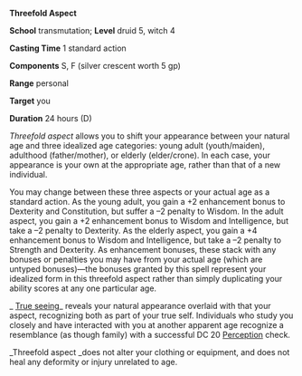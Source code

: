  **Threefold Aspect**

**School** transmutation; **Level** druid 5, witch 4

**Casting Time** 1 standard action

**Components** S, F (silver crescent worth 5 gp)

**Range** personal

**Target** you

**Duration** 24 hours (D)

_Threefold aspect_ allows you to shift your appearance between your natural age and three idealized age categories: young adult (youth/maiden), adulthood (father/mother), or elderly (elder/crone). In each case, your appearance is your own at the appropriate age, rather than that of a new individual.

You may change between these three aspects or your actual age as a standard action. As the young adult, you gain a +2 enhancement bonus to Dexterity and Constitution, but suffer a –2 penalty to Wisdom. In the adult aspect, you gain a +2 enhancement bonus to Wisdom and Intelligence, but take a –2 penalty to Dexterity. As the elderly aspect, you gain a +4 enhancement bonus to Wisdom and Intelligence, but take a –2 penalty to Strength and Dexterity. As enhancement bonuses, these stack with any bonuses or penalties you may have from your actual age (which are untyped bonuses)—the bonuses granted by this spell represent your idealized form in this threefold aspect rather than simply duplicating your ability scores at any one particular age.

_ [True seeing](../../spells/trueSeeing.html#_true-seeing)_ reveals your natural appearance overlaid with that your aspect, recognizing both as part of your true self. Individuals who study you closely and have interacted with you at another apparent age recognize a resemblance (as though family) with a successful DC 20 [Perception](../../skills/perception.html#_perception) check.

_Threefold aspect _does not alter your clothing or equipment, and does not heal any deformity or injury unrelated to age.

